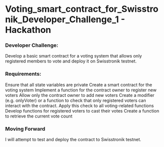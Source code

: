 # Voting_smart_contract_for_Swisstronik_Developer_Challenge_1 - Hackathon

### Developer Challenge:

Develop a basic smart contract for a voting system that allows only registered members to vote and deploy it on Swisstronik testnet.

### Requirements:
Ensure that all state variables are private 
Create a smart contract for the voting system 
Implement a function for the contract owner to register new voters
Allow only the contract owner to add new voters
Create a modifier (e.g. onlyVoter) or a function to check that only registered voters can interact with the contract. Apply this check to all voting-related functions
Develop functions for registered voters to cast their votes
Create a function to retrieve the current vote count

### Moving Forward
I will attempt to test and deploy the contract to Swisstronik testnet.
